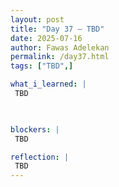 ```yaml
---
layout: post
title: "Day 37 – TBD"
date: 2025-07-16
author: Fawas Adelekan
permalink: /day37.html
tags: ["TBD",]

what_i_learned: |
 TBD

 

blockers: |
 TBD

reflection: |
 TBD
---
```

